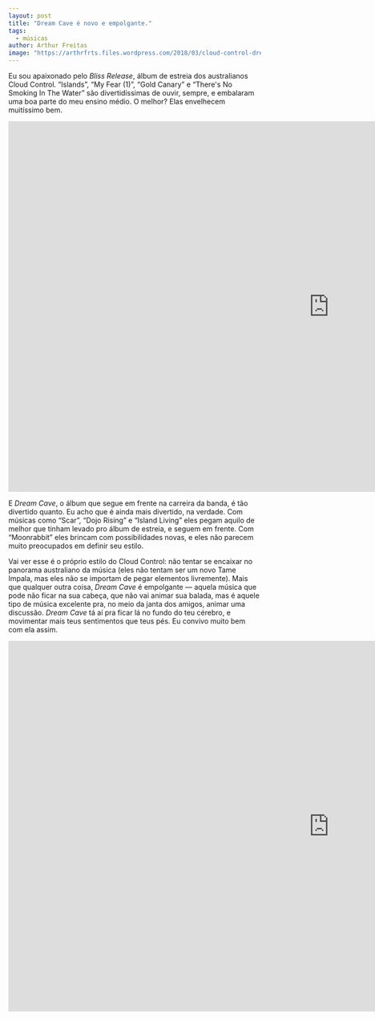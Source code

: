 ```yaml
---
layout: post
title: "Dream Cave é novo e empolgante."
tags:
  - músicas
author: Arthur Freitas
image: "https://arthrfrts.files.wordpress.com/2018/03/cloud-control-dream-cave.jpg"
---
```


Eu sou apaixonado pelo _Bliss Release_, álbum de estreia dos australianos Cloud Control. “Islands”, “My Fear (1)”, “Gold Canary” e “There's No Smoking In The Water” são divertidíssimas de ouvir, sempre, e embalaram uma boa parte do meu ensino médio. O melhor? Elas envelhecem muitíssimo bem.

<iframe width="1280" height="739" src="https://www.youtube.com/embed/SGSij0-cljI" frameborder="0" allow="autoplay; encrypted-media" allowfullscreen></iframe>

E _Dream Cave_, o álbum que segue em frente na carreira da banda, é tão divertido quanto. Eu acho que é ainda mais divertido, na verdade. Com músicas como “Scar”, “Dojo Rising” e “Island Living” eles pegam aquilo de melhor que tinham levado pro álbum de estreia, e seguem em frente. Com “Moonrabbit” eles brincam com possibilidades novas, e eles não parecem muito preocupados em definir seu estilo.

Vai ver esse é o próprio estilo do Cloud Control: não tentar se encaixar no panorama australiano da música (eles não tentam ser um novo Tame Impala, mas eles não se importam de pegar elementos livremente). Mais que qualquer outra coisa, _Dream Cave_ é empolgante — aquela música que pode não ficar na sua cabeça, que não vai animar sua balada, mas é aquele tipo de música excelente pra, no meio da janta dos amigos, animar uma discussão. _Dream Cave_ tá aí pra ficar lá no fundo do teu cérebro, e movimentar mais teus sentimentos que teus pés. Eu convivo muito bem com ela assim.

<iframe width="1280" height="739" src="https://www.youtube.com/embed/videoseries?list=PLCVn_SjQADMMrINZI3mM0syfMIoBpyWAM" frameborder="0" allow="autoplay; encrypted-media" allowfullscreen></iframe>
